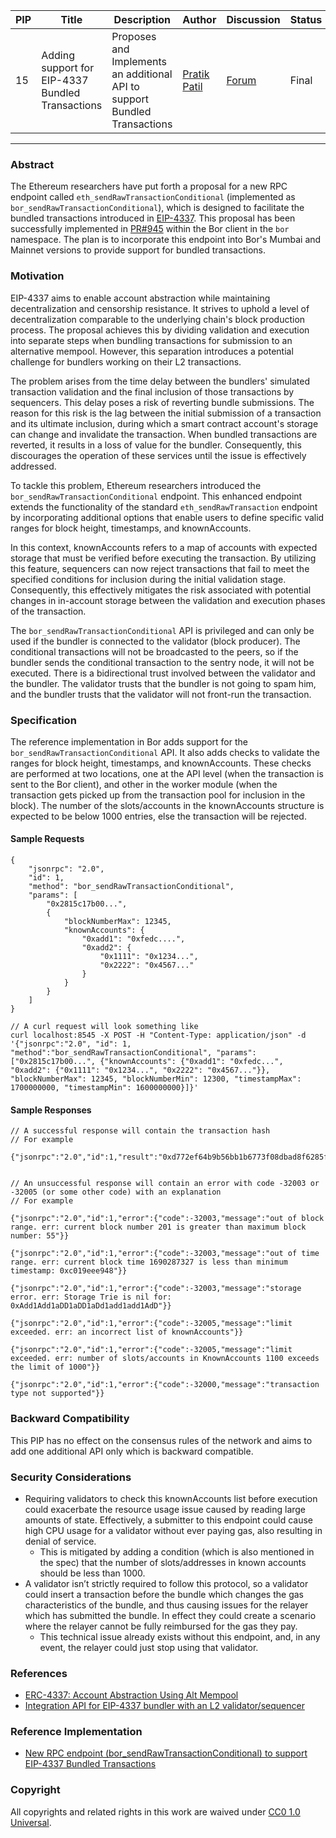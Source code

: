 | PIP               | Title                           | Description          | Author                        | Discussion | Status | Type                                     | Date                  |
|-------------------|---------------------------------|----------------------|-------------------------------|------------|--------|------------------------------------------|-----------------------|
| 15 | Adding support for EIP-4337 Bundled Transactions  | Proposes and Implements an additional API to support Bundled Transactions | [Pratik Patil](https://github.com/pratikspatil024) | [Forum](https://forum.polygon.technology/t/pip-adding-support-for-eip-4337-bundled-transactions/12679)  | Final | Interface | 2023-08-2
---

### Abstract 

The Ethereum researchers have put forth a proposal for a new RPC endpoint called `eth_sendRawTransactionConditional` (implemented as `bor_sendRawTransactionConditional`), which is designed to facilitate the bundled transactions introduced in [EIP-4337](https://eips.ethereum.org/EIPS/eip-4337). This proposal has been successfully implemented in [PR#945](https://github.com/maticnetwork/bor/pull/945) within the Bor client in the `bor` namespace. The plan is to incorporate this endpoint into Bor's Mumbai and Mainnet versions to provide support for bundled transactions.

### Motivation

EIP-4337 aims to enable account abstraction while maintaining decentralization and censorship resistance. It strives to uphold a level of decentralization comparable to the underlying chain's block production process. The proposal achieves this by dividing validation and execution into separate steps when bundling transactions for submission to an alternative mempool. However, this separation introduces a potential challenge for bundlers working on their L2 transactions.

The problem arises from the time delay between the bundlers' simulated transaction validation and the final inclusion of those transactions by sequencers. This delay poses a risk of reverting bundle submissions. The reason for this risk is the lag between the initial submission of a transaction and its ultimate inclusion, during which a smart contract account's storage can change and invalidate the transaction. When bundled transactions are reverted, it results in a loss of value for the bundler. Consequently, this discourages the operation of these services until the issue is effectively addressed.

To tackle this problem, Ethereum researchers introduced the `bor_sendRawTransactionConditional` endpoint. This enhanced endpoint extends the functionality of the standard `eth_sendRawTransaction` endpoint by incorporating additional options that enable users to define specific valid ranges for block height, timestamps, and knownAccounts.

In this context, knownAccounts refers to a map of accounts with expected storage that must be verified before executing the transaction. By utilizing this feature, sequencers can now reject transactions that fail to meet the specified conditions for inclusion during the initial validation stage. Consequently, this effectively mitigates the risk associated with potential changes in in-account storage between the validation and execution phases of the transaction.

The `bor_sendRawTransactionConditional` API is privileged and can only be used if the bundler is connected to the validator (block producer). The conditional transactions will not be broadcasted to the peers, so if the bundler sends the conditional transaction to the sentry node, it will not be executed. There is a bidirectional trust involved between the validator and the bundler. The validator trusts that the bundler is not going to spam him, and the bundler trusts that the validator will not front-run the transaction.

### Specification

The reference implementation in Bor adds support for the `bor_sendRawTransactionConditional` API. It also adds checks to validate the ranges for block height, timestamps, and knownAccounts. These checks are performed at two locations, one at the API level (when the transaction is sent to the Bor client), and other in the worker module (when the transaction gets picked up from the transaction pool for inclusion in the block). The number of the slots/accounts in the knownAccounts structure is expected to be below 1000 entries, else the transaction will be rejected.

#### Sample Requests

```
{
    "jsonrpc": "2.0",
    "id": 1,
    "method": "bor_sendRawTransactionConditional",
    "params": [
        "0x2815c17b00...",
        {
            "blockNumberMax": 12345,
            "knownAccounts": {
                "0xadd1": "0xfedc....",
                "0xadd2": { 
                    "0x1111": "0x1234...",
                    "0x2222": "0x4567..."
                }
            }     
        } 
    ]
}

// A curl request will look something like
curl localhost:8545 -X POST -H "Content-Type: application/json" -d '{"jsonrpc":"2.0", "id": 1, "method":"bor_sendRawTransactionConditional", "params": ["0x2815c17b00...", {"knownAccounts": {"0xadd1": "0xfedc...", "0xadd2": {"0x1111": "0x1234...", "0x2222": "0x4567..."}}, "blockNumberMax": 12345, "blockNumberMin": 12300, "timestampMax": 1700000000, "timestampMin": 1600000000}]}'
```

#### Sample Responses

```
// A successful response will contain the transaction hash
// For example

{"jsonrpc":"2.0","id":1,"result":"0xd772ef64b9b56bb1b6773f08dbad8f6285f241e2f723a13e6b380c6d3749637b"}


// An unsuccessful response will contain an error with code -32003 or -32005 (or some other code) with an explanation
// For example

{"jsonrpc":"2.0","id":1,"error":{"code":-32003,"message":"out of block range. err: current block number 201 is greater than maximum block number: 55"}}

{"jsonrpc":"2.0","id":1,"error":{"code":-32003,"message":"out of time range. err: current block time 1690287327 is less than minimum timestamp: 0xc019eee948"}}

{"jsonrpc":"2.0","id":1,"error":{"code":-32003,"message":"storage error. err: Storage Trie is nil for: 0xAdd1Add1aDD1aDD1aDd1add1add1AdD"}}

{"jsonrpc":"2.0","id":1,"error":{"code":-32005,"message":"limit exceeded. err: an incorrect list of knownAccounts"}}

{"jsonrpc":"2.0","id":1,"error":{"code":-32005,"message":"limit exceeded. err: number of slots/accounts in KnownAccounts 1100 exceeds the limit of 1000"}}

{"jsonrpc":"2.0","id":1,"error":{"code":-32000,"message":"transaction type not supported"}}
```

### Backward Compatibility

This PIP has no effect on the consensus rules of the network and aims to add one additional API only which is backward compatible.


### Security Considerations

- Requiring validators to check this knownAccounts list before execution could exacerbate the resource usage issue caused by reading large amounts of state. Effectively, a submitter to this endpoint could cause high CPU usage for a validator without ever paying gas, also resulting in denial of service.
    - This is mitigated by adding a condition (which is also mentioned in the spec) that the number of slots/addresses in known accounts should be less than 1000.
- A validator isn’t strictly required to follow this protocol, so a validator could insert a transaction before the bundle which changes the gas characteristics of the bundle, and thus causing issues for the relayer which has submitted the bundle. In effect they could create a scenario where the relayer cannot be fully reimbursed for the gas they pay.
    - This technical issue already exists without this endpoint, and, in any event, the relayer could just stop using that validator.


### References

- [ERC-4337: Account Abstraction Using Alt Mempool](https://github.com/ethereum/EIPs/blob/master/EIPS/eip-4337.md)
- [Integration API for EIP-4337 bundler with an L2 validator/sequencer](https://notes.ethereum.org/@yoav/SkaX2lS9j)

### Reference Implementation

- [New RPC endpoint (bor_sendRawTransactionConditional) to support EIP-4337 Bundled Transactions](https://github.com/maticnetwork/bor/pull/945)

### Copyright 

All copyrights and related rights in this work are waived under [CC0 1.0 Universal](https://creativecommons.org/publicdomain/zero/1.0/legalcode).